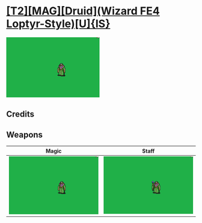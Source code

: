 # [\[T2\]\[MAG\]\[Druid\]\(Wizard FE4 Loptyr-Style\)\[U\]{IS}](./%5BT2%5D%5BMAG%5D%5BDruid%5D(Wizard%20FE4%20Loptyr-Style)%5BU%5D%7BIS%7D)

<img src="./6.%20Magic/Magic_000.png" alt="[T2][MAG][Druid](Wizard FE4 Loptyr-Style)[U]{IS} standing" />

## Credits



## Weapons


|Magic |Staff |
|  :---: | :---: |
| <img alt="Magic animation" src="./6.%20Magic/Magic.gif" /> | <img alt="Staff animation" src="./7.%20Staff/Staff.gif" /> |
